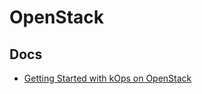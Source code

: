 # OpenStack

## Docs

- [Getting Started with kOps on OpenStack](https://kops.sigs.k8s.io/getting_started/openstack/)
